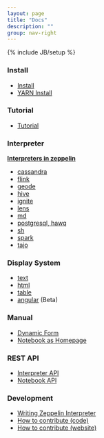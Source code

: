 ```yaml
---
layout: page
title: "Docs"
description: ""
group: nav-right
---
```

{% include JB/setup %}

### Install

* [Install](./install/install.html)
* [YARN Install](./install/yarn_install.html)

### Tutorial

* [Tutorial](./tutorial/tutorial.html)

### Interpreter

**[Interpreters in zeppelin](manual/interpreters.html)**

* [cassandra](./interpreter/cassandra.html)
* [flink](./interpreter/flink.html)
* [geode](./interpreter/geode.html)
* [hive](../docs/pleasecontribute.html)
* [ignite](../docs/pleasecontribute.html)
* [lens](./interpreter/lens.html)
* [md](../docs/pleasecontribute.html)
* [postgresql, hawq](./interpreter/postgresql.html)
* [sh](../docs/pleasecontribute.html)
* [spark](./interpreter/spark.html)
* [tajo](../docs/pleasecontribute.html)

### Display System

* [text](./displaysystem/display.html)
* [html](./displaysystem/display.html#html)
* [table](./displaysystem/table.html)
* [angular](./displaysystem/angular.html) (Beta)

### Manual

* [Dynamic Form](./manual/dynamicform.html)
* [Notebook as Homepage](./manual/notebookashomepage.html)

### REST API
 * [Interpreter API](./rest-api/rest-interpreter.html)
 * [Notebook API](./rest-api/rest-notebook.html)

### Development

* [Writing Zeppelin Interpreter](./development/writingzeppelininterpreter.html)
* [How to contribute (code)](./development/howtocontribute.html)
* [How to contribute (website)](./development/howtocontributewebsite.html)
